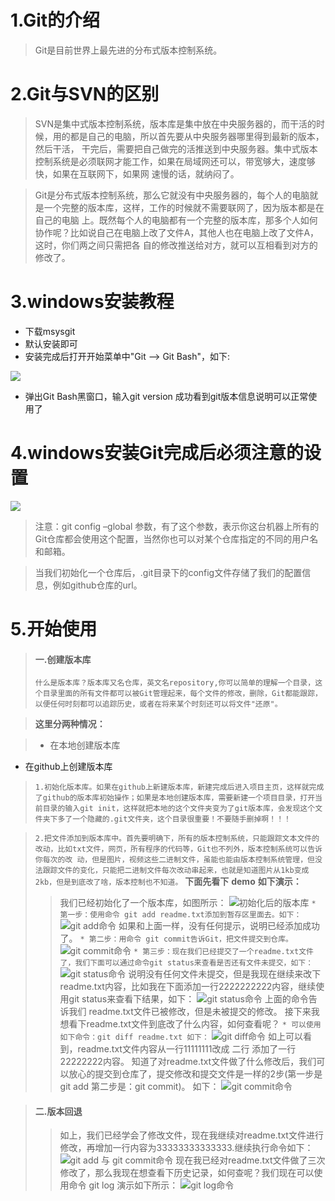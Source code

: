 # 1.Git的介绍
> Git是目前世界上最先进的分布式版本控制系统。

# 2.Git与SVN的区别
> SVN是集中式版本控制系统，版本库是集中放在中央服务器的，而干活的时候，用的都是自己的电脑，所以首先要从中央服务器哪里得到最新的版本，然后干活， 干完后，需要把自己做完的活推送到中央服务器。集中式版本控制系统是必须联网才能工作，如果在局域网还可以，带宽够大，速度够快，如果在互联网下，如果网 速慢的话，就纳闷了。

> Git是分布式版本控制系统，那么它就没有中央服务器的，每个人的电脑就是一个完整的版本库，这样，工作的时候就不需要联网了，因为版本都是在自己的电脑 上。既然每个人的电脑都有一个完整的版本库，那多个人如何协作呢？比如说自己在电脑上改了文件A，其他人也在电脑上改了文件A，这时，你们两之间只需把各 自的修改推送给对方，就可以互相看到对方的修改了。

# 3.windows安装教程
- 下载msysgit
- 默认安装即可
- 安装完成后打开开始菜单中"Git –> Git Bash"，如下:

![](http://static.open-open.com/lib/uploadImg/20141027/20141027155917_719.jpg)

- 弹出Git Bash黑窗口，输入git version 成功看到git版本信息说明可以正常使用了

# 4.windows安装Git完成后必须注意的设置
![](http://static.open-open.com/lib/uploadImg/20141027/20141027155918_624.jpg)
> 注意：git config  –global 参数，有了这个参数，表示你这台机器上所有的Git仓库都会使用这个配置，当然你也可以对某个仓库指定的不同的用户名和邮箱。

> 当我们初始化一个仓库后，.git目录下的config文件存储了我们的配置信息，例如github仓库的url。

# 5.开始使用
> #### 一.创建版本库
>     什么是版本库？版本库又名仓库，英文名repository,你可以简单的理解一个目录，这个目录里面的所有文件都可以被Git管理起来，每个文件的修改，删除，Git都能跟踪，以便任何时刻都可以追踪历史，或者在将来某个时刻还可以将文件"还原"。

> **这里分两种情况：**

> - 在本地创建版本库
- 在github上创建版本库

> `1.初始化版本库。如果在github上新建版本库，新建完成后进入项目主页，这样就完成了github的版本库初始操作；如果是本地创建版本库，需要新建一个项目目录，打开当前目录的输入git init，这样就把本地的这个文件夹变为了git版本库，会发现这个文件夹下多了一个隐藏的.git文件夹，这个目录很重要！不要随手删掉啊！！！`

> `2.把文件添加到版本库中。首先要明确下，所有的版本控制系统，只能跟踪文本文件的改动，比如txt文件，网页，所有程序的代码等，Git也不列外，版本控制系统可以告诉你每次的改 动，但是图片，视频这些二进制文件，虽能也能由版本控制系统管理，但没法跟踪文件的变化，只能把二进制文件每次改动串起来，也就是知道图片从1kb变成 2kb，但是到底改了啥，版本控制也不知道。`
**下面先看下** **demo** **如下演示：**
>> 我们已经初始化了一个版本库，如图所示：
![初始化后的版本库](http://upload-images.jianshu.io/upload_images/4191539-44e2690768b27882.png?imageMogr2/auto-orient/strip%7CimageView2/2/w/1240)
`* 第一步：使用命令 git add readme.txt添加到暂存区里面去。如下：`
![git add命令](http://upload-images.jianshu.io/upload_images/4191539-2997a7053d7d68c6.png?imageMogr2/auto-orient/strip%7CimageView2/2/w/1240)
如果和上面一样，没有任何提示，说明已经添加成功了。
`* 第二步：用命令 git commit告诉Git，把文件提交到仓库。`
![git commit命令](http://upload-images.jianshu.io/upload_images/4191539-7e61725581f85357.png?imageMogr2/auto-orient/strip%7CimageView2/2/w/1240)
`* 第三步：现在我们已经提交了一个readme.txt文件了，我们下面可以通过命令git status来查看是否还有文件未提交，如下：`
![git status命令](http://upload-images.jianshu.io/upload_images/4191539-451dd6ff2e94096b.png?imageMogr2/auto-orient/strip%7CimageView2/2/w/1240)
说明没有任何文件未提交，但是我现在继续来改下readme.txt内容，比如我在下面添加一行2222222222内容，继续使用git status来查看下结果，如下：
![git status命令](http://upload-images.jianshu.io/upload_images/4191539-4bd7b8058c79309f.png?imageMogr2/auto-orient/strip%7CimageView2/2/w/1240)
上面的命令告诉我们 readme.txt文件已被修改，但是未被提交的修改。
接下来我想看下readme.txt文件到底改了什么内容，如何查看呢？
`* 可以使用如下命令：git diff readme.txt 如下：`
![git diff命令](http://upload-images.jianshu.io/upload_images/4191539-d05ecd900ef67ad0.png?imageMogr2/auto-orient/strip%7CimageView2/2/w/1240)
如上可以看到，readme.txt文件内容从一行11111111改成 二行 添加了一行22222222内容。
知道了对readme.txt文件做了什么修改后，我们可以放心的提交到仓库了，提交修改和提交文件是一样的2步(第一步是git add  第二步是：git commit)。
如下：
![git commit命令](http://upload-images.jianshu.io/upload_images/4191539-da488156c3a7df86.png?imageMogr2/auto-orient/strip%7CimageView2/2/w/1240)

> #### 二.版本回退
>> 如上，我们已经学会了修改文件，现在我继续对readme.txt文件进行修改，再增加一行内容为33333333333333.继续执行命令如下：
![git add 与 git commit命令](http://upload-images.jianshu.io/upload_images/4191539-f18ed29c27bb3666.png?imageMogr2/auto-orient/strip%7CimageView2/2/w/1240)
现在我已经对readme.txt文件做了三次修改了，那么我现在想查看下历史记录，如何查呢？我们现在可以使用命令 git log 演示如下所示：
![git log命令](http://upload-images.jianshu.io/upload_images/4191539-d34d82411ae2abd1.png?imageMogr2/auto-orient/strip%7CimageView2/2/w/1240)




